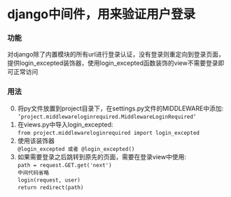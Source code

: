 # django中间件，用来验证用户登录

### 功能<br>
对django除了内置模块的所有url进行登录认证，没有登录则重定向到登录页面，<br>
提供login_excepted装饰器，使用login_excepted函数装饰的view不需要登录即可正常访问

### 用法<br>
0.  将py文件放置到project目录下，在settings.py文件的MIDDLEWARE中添加:<br>
        ```
        ’project.middlewareloginrequired.MiddlewareLoginRequired‘
        ```
1. 在views.py中导入login_excepted:<br>
        ```
        from project.middlewareloginrequired import login_excepted
        ```
2. 使用该装饰器<br>
        ```
        @login_excepted 或者 @login_excepted()
        ```
3. 如果需要登录之后跳转到原先的页面，需要在登录view中使用:<br>
        ```path = request.GET.get('next')```<br>
        ```中间代码省略```<br>
        ```login(request, user)```<br>
                ```return redirect(path)
                ```

